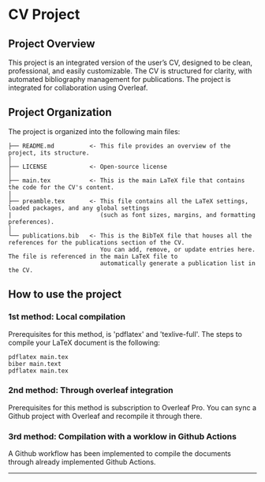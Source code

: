 # CV Project

## Project Overview

This project is an integrated version of the user’s CV, designed to be clean, professional, and easily customizable. The CV is structured for clarity, with automated bibliography management for publications. The project is integrated for collaboration using Overleaf.

## Project Organization

The project is organized into the following main files:

```
├── README.md          <- This file provides an overview of the project, its structure.
│
├── LICENSE            <- Open-source license 
│
├── main.tex           <- This is the main LaTeX file that contains the code for the CV's content. 
│
├── preamble.tex       <- This file contains all the LaTeX settings, loaded packages, and any global settings 
|                         (such as font sizes, margins, and formatting preferences).
│
└── publications.bib   <- This is the BibTeX file that houses all the references for the publications section of the CV. 
                          You can add, remove, or update entries here. The file is referenced in the main LaTeX file to 
                          automatically generate a publication list in the CV.

```

## How to use the project

### 1st method: Local compilation

Prerequisites for this method, is 'pdflatex' and 'texlive-full'. The steps to compile your LaTeX document is the following:

```
pdflatex main.tex
biber main.text
pdflatex main.tex
```

### 2nd method: Through overleaf integration

Prerequisites for this method is subscription to Overleaf Pro. You can sync a Github project with Overleaf and recompile it through there.

### 3rd method: Compilation with a worklow in Github Actions

A Github workflow has been implemented to compile the documents through already implemented Github Actions.

--------
